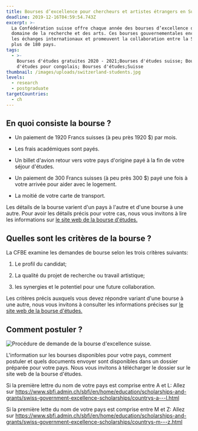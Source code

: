 ```yaml
---
title: Bourses d’excellence pour chercheurs et artistes étrangers en Suisse
deadline: 2019-12-16T04:59:54.743Z
excerpt: >-
  La Confédération suisse offre chaque année des bourses d’excellence dans le
  domaine de la recherche et des arts. Ces bourses gouvernementales encouragent
  les échanges internationaux et promeuvent la collaboration entre la Suisse et
  plus de 180 pays.
tags:
  - >-
    Bourses d'études gratuites 2020 - 2021;Bourses d'études suisse; Bourses
    d'études pour congolais; Bourses d'études;Suisse
thumbnail: /images/uploads/switzerland-students.jpg
levels:
  - research
  - postgraduate
targetCountries:
  - ch
---
```


## En quoi consiste la bourse ?

- Un paiement de 1920 Francs suisses (à peu près 1920 \$) par mois.

- Les frais académiques sont payés.

- Un billet d'avion retour vers votre pays d'origine payé à la fin de votre
  séjour d'études.

- Un paiement de 300 Francs suisses (à peu près 300 \$) payé une fois à votre
  arrivée pour aider avec le logement.

- La moitié de votre carte de transport.

Les détails de la bourse varient d'un pays à l'autre et d'une bourse à une
autre. Pour avoir les détails précis pour votre cas, nous vous invitons à lire
les informations sur <a
  href="https://www.sbfi.admin.ch/sbfi/fr/home/formation/bourses/bourses-d-excellence-de-la-confederation.html"
  target="_blank" rel="noopener noreferrer">le site web de la bourse
d'études.</a>

## Quelles sont les critères de la bourse ?

La CFBE examine les demandes de bourse selon les trois critères suivants:

1. Le profil du candidat;

2. La qualité du projet de recherche ou travail artistique;

3. les synergies et le potentiel pour une future collaboration.

Les critères précis auxquels vous devez répondre variant d'une bourse à une
autre, nous vous invitons à consulter les informations précises sur <a
  href="https://www.sbfi.admin.ch/sbfi/fr/home/formation/bourses/bourses-d-excellence-de-la-confederation.html"
  target="_blank" rel="noopener noreferrer">le site web de la bourse
d'études.</a>

## Comment postuler ?

![Procédure de demande de la bourse d'excellence
  suisse.](/images/uploads/procedure-bourse-suisse.jpg)

L'information sur les bourses disponibles pour votre pays, comment postuler et
quels documents envoyer sont disponibles dans un dossier préparée pour votre
pays. Nous vous invitons à télécharger le dossier sur le site web de la bourse
d'études.

Si la première lettre du nom de votre pays est comprise entre A et L: Allez
sur <a
  href="https://www.sbfi.admin.ch/sbfi/en/home/education/scholarships-and-grants/swiss-government-excellence-scholarships/countrys-a---l.html"
  target="_blank" rel="noopener
  noreferrer">https://www.sbfi.admin.ch/sbfi/en/home/education/scholarships-and-grants/swiss-government-excellence-scholarships/countrys-a---l.html</a>

Si la première lette du nom de votre pays est comprise entre M et Z: Allez sur
<a
  href="https://www.sbfi.admin.ch/sbfi/en/home/education/scholarships-and-grants/swiss-government-excellence-scholarships/countrys-m---z.html"
  target="_blank" rel="noopener
  noreferrer">https://www.sbfi.admin.ch/sbfi/en/home/education/scholarships-and-grants/swiss-government-excellence-scholarships/countrys-m---z.html</a>
